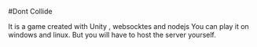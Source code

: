 #Dont Collide

It is a game created with Unity , websocktes and nodejs
You can play it on windows and linux.
But you will have to host the server yourself.
